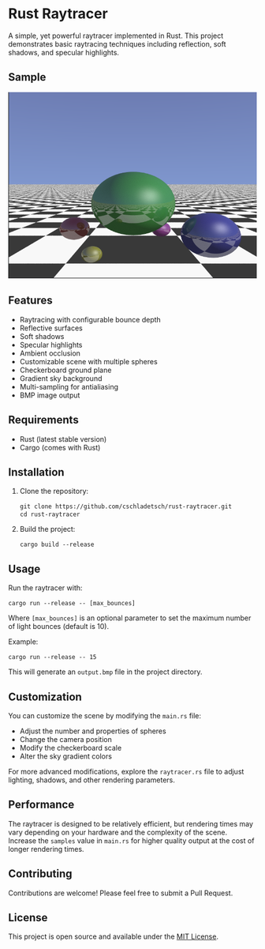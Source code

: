 # Rust Raytracer

A simple, yet powerful raytracer implemented in Rust. This project demonstrates basic raytracing techniques including reflection, soft shadows, and specular highlights.

## Sample

![Image](resources/untitled.png)


## Features

- Raytracing with configurable bounce depth
- Reflective surfaces
- Soft shadows
- Specular highlights
- Ambient occlusion
- Customizable scene with multiple spheres
- Checkerboard ground plane
- Gradient sky background
- Multi-sampling for antialiasing
- BMP image output

## Requirements

- Rust (latest stable version)
- Cargo (comes with Rust)

## Installation

1. Clone the repository:
   ```
   git clone https://github.com/cschladetsch/rust-raytracer.git
   cd rust-raytracer
   ```

2. Build the project:
   ```
   cargo build --release
   ```

## Usage

Run the raytracer with:

```
cargo run --release -- [max_bounces]
```

Where `[max_bounces]` is an optional parameter to set the maximum number of light bounces (default is 10).

Example:
```
cargo run --release -- 15
```

This will generate an `output.bmp` file in the project directory.

## Customization

You can customize the scene by modifying the `main.rs` file:

- Adjust the number and properties of spheres
- Change the camera position
- Modify the checkerboard scale
- Alter the sky gradient colors

For more advanced modifications, explore the `raytracer.rs` file to adjust lighting, shadows, and other rendering parameters.

## Performance

The raytracer is designed to be relatively efficient, but rendering times may vary depending on your hardware and the complexity of the scene. Increase the `samples` value in `main.rs` for higher quality output at the cost of longer rendering times.

## Contributing

Contributions are welcome! Please feel free to submit a Pull Request.

## License

This project is open source and available under the [MIT License](LICENSE).
